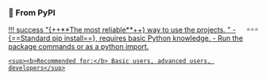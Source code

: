 ### 🧀 From PyPI

<div class="hover-pop" markdown>
<a href="site:/get/pypi">
!!! success "{++**The most reliable**++} way to use the projects. <span style="float: right;"><small>⭐️⭐️⭐️</small></span>"
    - {==Standard pip install==}, requires basic Python knowledge.
    - Run the package commands or as a python import.

    <sup><b>Recommended for:</b> Basic users, advanced users, developers</sup>
</a></div>